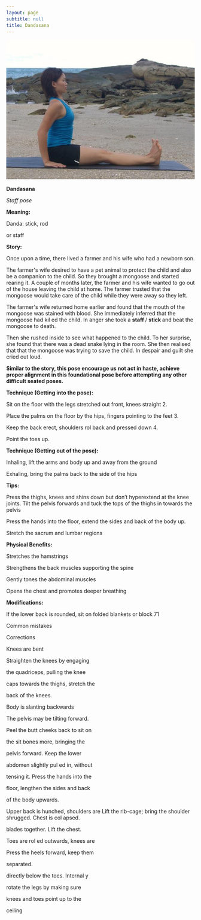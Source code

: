 ```yaml
---
layout: page
subtitle: null
title: Dandasana
---
```

  <p class="calibre1 text-center">
   <img class="calibre2" src="../../assets/img/index-70_3.jpg"/>
  </p>
  <p class="calibre1">
  </p>
  <p class="calibre1">
   <b class="calibre3">
    Dandasana
   </b>
  </p>
  <p class="calibre1">
  </p>
  <p class="calibre1">
  </p>
  <p class="calibre1">
  </p>
  <p class="calibre1">
  </p>
  <p class="calibre1">
  </p>
  <p class="calibre1">
   <i class="calibre4">
    Staff pose
   </i>
  </p>
  <p class="calibre1">
  </p>
  <p class="calibre1">
   <b class="calibre3">
   </b>
  </p>
  <p class="calibre1">
  </p>
  <p class="calibre1">
   <b class="calibre3">
    Meaning:
   </b>
  </p>
  <p class="calibre1">
   Danda: stick, rod
  </p>
  <p class="calibre1">
  </p>
  <p class="calibre1">
   or staff
  </p>
  <p class="calibre1">
  </p>
  <p class="calibre1">
  </p>
  <p class="calibre1">
  </p>
  <p class="calibre1">
  </p>
  <p class="calibre1">
  </p>
  <p class="calibre1">
  </p>
  <p class="calibre1">
  </p>
  <p class="calibre1">
  </p>
  <p class="calibre1">
   <b class="calibre3">
    Story:
   </b>
  </p>
  <p class="calibre1">
   Once upon a time, there lived a farmer and his wife who had a newborn son.
  </p>
  <p class="calibre1">
   The farmer's wife desired to have a pet animal to protect the child and also be a companion to the child. So they brought a mongoose and started rearing it. A couple of months later, the farmer and his wife wanted to go out of the house leaving the child at home. The farmer trusted that the mongoose would take care of the child while they were away so they left.
  </p>
  <p class="calibre1">
  </p>
  <p class="calibre1">
   The  farmer's  wife  returned  home  earlier  and  found  that  the  mouth  of  the mongoose  was  stained  with  blood.  She  immediately  inferred  that  the mongoose  had  kil ed  the  child.  In  anger  she  took  a
   <b class="calibre3">
    staff
   </b>
   /
   <b class="calibre3">
    stick
   </b>
   and  beat  the mongoose to death.
  </p>
  <p class="calibre1">
  </p>
  <p class="calibre1">
   Then she rushed inside to see what happened to the child. To her surprise, she found that there was a dead snake lying in the room. She then realised that that the mongoose was trying to save the child. In despair and guilt she cried out loud.
  </p>
  <p class="calibre1">
  </p>
  <p class="calibre1">
   <b class="calibre3">
    Similar to the story, this pose encourage us not act in haste, achieve proper
   </b>
   <b class="calibre3">
    alignment  in  this  foundational  pose  before  attempting  any  other  difficult
   </b>
   <b class="calibre3">
    seated poses.
   </b>
  </p>
  <p class="calibre1">
   <b class="calibre3">
   </b>
  </p>
  <p class="calibre1">
  </p>
  <p class="calibre1">
   <a id="p71">
   </a>
  </p>
  <p class="calibre1">
  </p>
  <p class="calibre1">
   <b class="calibre3">
   </b>
  </p>
  <p class="calibre1">
   <b class="calibre3">
    Technique (Getting into the pose):
   </b>
  </p>
  <p class="calibre1">
   Sit on the floor with the legs stretched out front, knees straight 2.
  </p>
  <p class="calibre1">
   Place the palms on the floor by the hips, fingers pointing to the feet 3.
  </p>
  <p class="calibre1">
   Keep the back erect, shoulders rol  back and pressed down 4.
  </p>
  <p class="calibre1">
   Point the toes up.
  </p>
  <p class="calibre1">
  </p>
  <p class="calibre1">
   <b class="calibre3">
    Technique (Getting out of the pose):
   </b>
  </p>
  <p class="calibre1">
   Inhaling, lift the arms and body up and away from the ground
   <b class="calibre3">
   </b>
  </p>
  <p class="calibre1">
   Exhaling, bring the palms back to the side of the hips
  </p>
  <p class="calibre1">
  </p>
  <p class="calibre1">
   <b class="calibre3">
    Tips:
   </b>
  </p>
  <p class="calibre1">
   Press  the  thighs,  knees  and  shins  down  but  don’t  hyperextend  at  the knee  joints.  Tilt  the  pelvis  forwards  and  tuck  the  tops  of  the  thighs  in towards the pelvis
  </p>
  <p class="calibre1">
   Press the hands into the floor, extend the sides and back of the body up.
  </p>
  <p class="calibre1">
   Stretch the sacrum and lumbar regions
  </p>
  <p class="calibre1">
   <b class="calibre3">
   </b>
  </p>
  <p class="calibre1">
   <b class="calibre3">
    Physical Benefits:
   </b>
  </p>
  <p class="calibre1">
   Stretches the hamstrings
  </p>
  <p class="calibre1">
   Strengthens the back muscles supporting the spine
  </p>
  <p class="calibre1">
   Gently tones the abdominal muscles
  </p>
  <p class="calibre1">
   Opens the chest and promotes deeper breathing
  </p>
  <p class="calibre1">
   <b class="calibre3">
   </b>
  </p>
  <p class="calibre1">
   <b class="calibre3">
    Modifications:
   </b>
  </p>
  <p class="calibre1">
   If the lower back is rounded, sit on folded blankets or block 71
  </p>
  <p class="calibre1">
   <a id="p72">
   </a>
  </p>
  <p class="calibre1">
  </p>
  <p class="calibre1">
  </p>
  <p class="calibre1">
   Common mistakes
  </p>
  <p class="calibre1">
   Corrections
  </p>
  <p class="calibre1">
   Knees are bent
  </p>
  <p class="calibre1">
   Straighten the knees by engaging
  </p>
  <p class="calibre1">
  </p>
  <p class="calibre1">
   the quadriceps, pulling the knee
  </p>
  <p class="calibre1">
   caps towards the thighs, stretch the
  </p>
  <p class="calibre1">
   back of the knees.
  </p>
  <p class="calibre1">
   Body is slanting backwards
  </p>
  <p class="calibre1">
   The pelvis may be tilting forward.
  </p>
  <p class="calibre1">
   Peel the butt cheeks back to sit on
  </p>
  <p class="calibre1">
   the sit bones more, bringing the
  </p>
  <p class="calibre1">
   pelvis forward. Keep the lower
  </p>
  <p class="calibre1">
   abdomen slightly pul ed in, without
  </p>
  <p class="calibre1">
   tensing it. Press the hands into the
  </p>
  <p class="calibre1">
   floor, lengthen the sides and back
  </p>
  <p class="calibre1">
   of the body upwards.
  </p>
  <p class="calibre1">
   Upper back is hunched, shoulders are  Lift the rib-cage; bring the shoulder shrugged. Chest is col apsed.
  </p>
  <p class="calibre1">
   blades together. Lift the chest.
  </p>
  <p class="calibre1">
  </p>
  <p class="calibre1">
  </p>
  <p class="calibre1">
   Toes are rol ed outwards, knees are
  </p>
  <p class="calibre1">
   Press the heels forward, keep them
  </p>
  <p class="calibre1">
   separated.
  </p>
  <p class="calibre1">
   directly below the toes. Internal y
  </p>
  <p class="calibre1">
   rotate the legs by making sure
  </p>
  <p class="calibre1">
   knees and toes point up to the
  </p>
  <p class="calibre1">
   ceiling
  </p>
  <p class="calibre1">
  </p>
  <p class="calibre1">
  </p>
  <p class="calibre1">
  </p>
  <p class="calibre1">
  </p>
  <p class="calibre1">
  </p>
  <p class="calibre1">
  </p>
  <p class="calibre1">
  </p>
  <p class="calibre1">
  </p>
  <p class="calibre1">
  </p>
  <p class="calibre1">
  </p>
  <p class="calibre1">
  </p>
  <p class="calibre1">
  </p>
  <p class="calibre1">
  </p>
  <p class="calibre1">
   <b class="calibre3">
   </b>
  </p>
  <p class="calibre1">
  </p>
  <p class="calibre1">
   <a id="p73">
   </a>
  </p>
  <p class="calibre1">
  </p>

